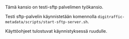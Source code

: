 Tämä kansio on testi-sftp palvelimen työkansio.

Testi sftp-palvelin käynnistetään komennolla `digitraffic-metadata/scripts/start-sftp-server.sh`.

Käyttöohjeet tulostuvat käynnistyksessä ruudulle.

